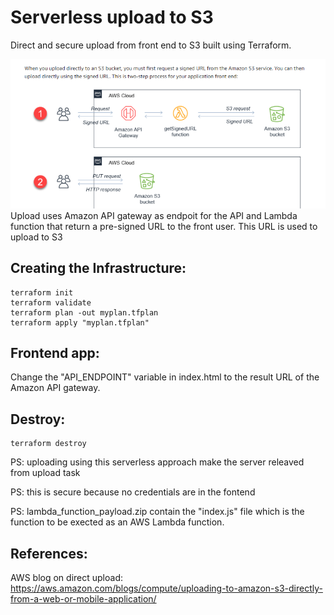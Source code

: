 # Serverless upload to S3 
Direct and secure upload from front end to S3 built using Terraform.


![](bucket_upload.PNG)
Upload uses Amazon API gateway as endpoit for the API and Lambda function 
that return a pre-signed URL to the front user. This URL is used to upload
to S3
## Creating the Infrastructure:
```
terraform init
terraform validate
terraform plan -out myplan.tfplan
terraform apply "myplan.tfplan"
```
## Frontend app:
Change the "API_ENDPOINT" variable in index.html to the result URL of the Amazon API gateway.

## Destroy:
```
terraform destroy
```
PS: uploading using this serverless approach make the server releaved from upload task

PS: this is secure because no credentials are in the fontend

PS: lambda_function_payload.zip contain the "index.js" file which is the function to be exected as an AWS Lambda function.

## References:

AWS blog on direct upload: https://aws.amazon.com/blogs/compute/uploading-to-amazon-s3-directly-from-a-web-or-mobile-application/